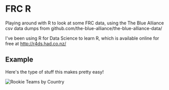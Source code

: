 # FRC R
Playing around with R to look at some FRC data, using the The Blue Alliance csv data dumps from github.com/the-blue-alliance/the-blue-alliance-data/

I've been using R for Data Science to learn R, which is available online for free at http://r4ds.had.co.nz/

## Example
Here's the type of stuff this makes pretty easy!

![Rookie Teams by Country](https://github.com/gregmarra/frc-r/blob/master/rookies_by_country.png "Rookie Teams by Country")
